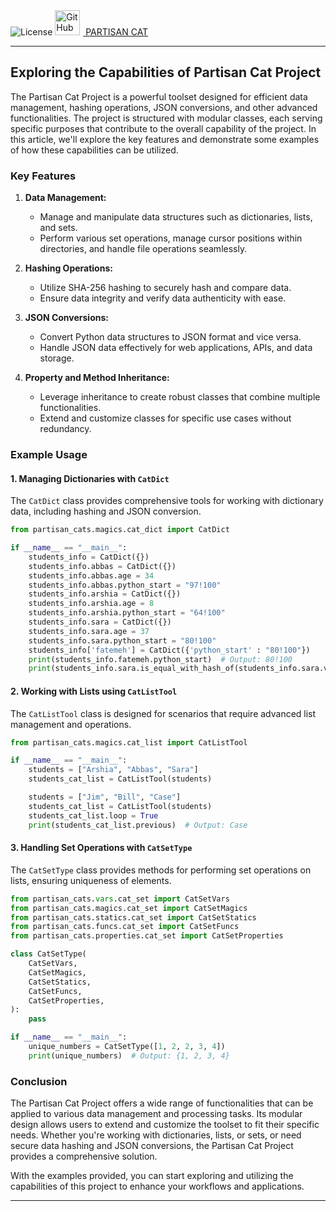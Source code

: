 <link rel="stylesheet" href="oscat/docs/styles.css">


<div class="container">
    <img alt="License" src="partisan_cats/docs/catsbanner.svg"/>
    <a href="https://github.com/abbasfaramarzi/ocat" class="github-button" target="_blank">
        <img src="partisan_cats/docs/GitHub-Logo.wine .svg" alt="GitHub Logo" style="width: 40px; height: 40px; margin-right: 5px;"/>
        PARTISAN CAT
    </a>
</div>

---

## Exploring the Capabilities of Partisan Cat Project

The Partisan Cat Project is a powerful toolset designed for efficient data management, hashing operations, JSON conversions, and other advanced functionalities. The project is structured with modular classes, each serving specific purposes that contribute to the overall capability of the project. In this article, we'll explore the key features and demonstrate some examples of how these capabilities can be utilized.

### Key Features

1. **Data Management:**
   - Manage and manipulate data structures such as dictionaries, lists, and sets.
   - Perform various set operations, manage cursor positions within directories, and handle file operations seamlessly.

2. **Hashing Operations:**
   - Utilize SHA-256 hashing to securely hash and compare data.
   - Ensure data integrity and verify data authenticity with ease.

3. **JSON Conversions:**
   - Convert Python data structures to JSON format and vice versa.
   - Handle JSON data effectively for web applications, APIs, and data storage.

4. **Property and Method Inheritance:**
   - Leverage inheritance to create robust classes that combine multiple functionalities.
   - Extend and customize classes for specific use cases without redundancy.

### Example Usage

#### 1. Managing Dictionaries with `CatDict`

The `CatDict` class provides comprehensive tools for working with dictionary data, including hashing and JSON conversion.

```python
from partisan_cats.magics.cat_dict import CatDict

if __name__ == "__main__":
    students_info = CatDict({})
    students_info.abbas = CatDict({})
    students_info.abbas.age = 34
    students_info.abbas.python_start = "97!100"
    students_info.arshia = CatDict({})
    students_info.arshia.age = 8
    students_info.arshia.python_start = "64!100"
    students_info.sara = CatDict({})
    students_info.sara.age = 37
    students_info.sara.python_start = "80!100"
    students_info['fatemeh'] = CatDict({'python_start' : "80!100"})
    print(students_info.fatemeh.python_start)  # Output: 80!100
    print(students_info.sara.is_equal_with_hash_of(students_info.sara.value_str))
```

#### 2. Working with Lists using `CatListTool`

The `CatListTool` class is designed for scenarios that require advanced list management and operations.

```python
from partisan_cats.magics.cat_list import CatListTool

if __name__ == "__main__":
    students = ["Arshia", "Abbas", "Sara"]
    students_cat_list = CatListTool(students)

    students = ["Jim", "Bill", "Case"]
    students_cat_list = CatListTool(students)
    students_cat_list.loop = True
    print(students_cat_list.previous)  # Output: Case
```

#### 3. Handling Set Operations with `CatSetType`

The `CatSetType` class provides methods for performing set operations on lists, ensuring uniqueness of elements.

```python
from partisan_cats.vars.cat_set import CatSetVars
from partisan_cats.magics.cat_set import CatSetMagics
from partisan_cats.statics.cat_set import CatSetStatics
from partisan_cats.funcs.cat_set import CatSetFuncs
from partisan_cats.properties.cat_set import CatSetProperties

class CatSetType(
    CatSetVars,
    CatSetMagics,
    CatSetStatics,
    CatSetFuncs,
    CatSetProperties,
):
    pass

if __name__ == "__main__":
    unique_numbers = CatSetType([1, 2, 2, 3, 4])
    print(unique_numbers)  # Output: {1, 2, 3, 4}
```

### Conclusion

The Partisan Cat Project offers a wide range of functionalities that can be applied to various data management and processing tasks. Its modular design allows users to extend and customize the toolset to fit their specific needs. Whether you're working with dictionaries, lists, or sets, or need secure data hashing and JSON conversions, the Partisan Cat Project provides a comprehensive solution.

With the examples provided, you can start exploring and utilizing the capabilities of this project to enhance your workflows and applications.

--- 
